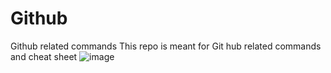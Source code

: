 # Github
Github related commands
 This repo is meant for Git hub related commands and cheat sheet
![image](https://github.com/user-attachments/assets/2c732d6a-4da7-4bb3-b180-2bfe23d70fa5)
